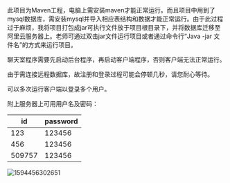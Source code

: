 此项目为Maven工程，电脑上需安装maven才能正常运行。而且项目中用到了mysql数据库，需安装mysql并导入相应表结构和数据才能正常运行。由于此过程过于麻烦，我将项目打包成jar可执行文件放于项目根目录下，并将数据库迁移至阿里云服务器上。老师可通过双击jar文件运行项目或者通过命令行“Java -jar 文件名”的方式来运行项目。

聊天室程序需要先启动后台程序，再启动客户端程序，否则客户端无法正常运行。

由于需连接远程数据库，故注册和登录过程可能会停顿几秒，请您耐心等待。

可以多次运行客户端以登录多个用户。

附上服务器上可用用户名及密码：

| id     | password |
| ------ | -------- |
| 123    | 123456   |
| 456    | 123456   |
| 509757 | 123456   |

![1594456302651](C:\Users\18319\AppData\Roaming\Typora\typora-user-images\1594456302651.png)